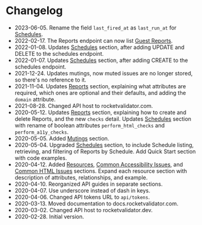 # Changelog

* 2023-06-05. Rename the field `last_fired_at` as `last_run_at` for [Schedules](/api/schedules).
* 2022-02-17. The Reports endpoint can now list [Guest Reports](/api/reports/#list-your-guest-reports).
* 2022-01-08. Updates [Schedules](/api/schedules) section, after adding UPDATE and DELETE to the schedules endpoint.
* 2022-01-07. Updates [Schedules](/api/schedules) section, after adding CREATE to the schedules endpoint.
* 2021-12-24. Updates mutings, now muted issues are no longer stored, so there's no reference to it.
* 2021-11-04. Updates [Reports](/api/reports) section, explaining what attributes are required, which ones are optional and their defaults, and adding the `domain` attribute.
* 2021-08-28. Changed API host to rocketvalidator.com.
* 2020-05-12. Updates [Reports](/api/reports) section, explaining how to create and delete Reports, and the new `checks` detail. Updates [Schedules](/api/schedules) section with rename of boolean attributes `perform_html_checks` and `perform_a11y_checks`.
* 2020-05-05. Added [Mutings](/api/mutings) section.
* 2020-05-04. Upgraded [Schedules](/api/schedules) section, to include Schedule listing, retrieving, and filtering of Reports by Schedule. Add Quick Start section with code examples.
* 2020-04-12. Added [Resources](/api/resources), [Common Accessibility Issues](/api/common_a11y_issues), and [Common HTML Issues](/api/common_html_issues) sections. Expand each resource section with description of attributes, relationships, and example.
* 2020-04-10. Reorganized API guides in separate sections.
* 2020-04-07. Use underscore instead of dash in keys.
* 2020-04-06. Changed API tokens URL to `api/tokens`.
* 2020-03-13. Moved documentation to docs.rocketvalidator.com.
* 2020-03-02. Changed API host to rocketvalidator.dev.
* 2020-02-28. Initial version.
